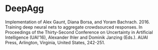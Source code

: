 # DeepAgg

Implementation of
Alex Gaunt, Diana Borsa, and Yoram Bachrach. 2016. Training deep neural nets to aggregate crowdsourced responses. In Proceedings of the Thirty-Second Conference on Uncertainty in Artificial Intelligence (UAI'16), Alexander Ihler and Dominik Janzing (Eds.). AUAI Press, Arlington, Virginia, United States, 242-251.
